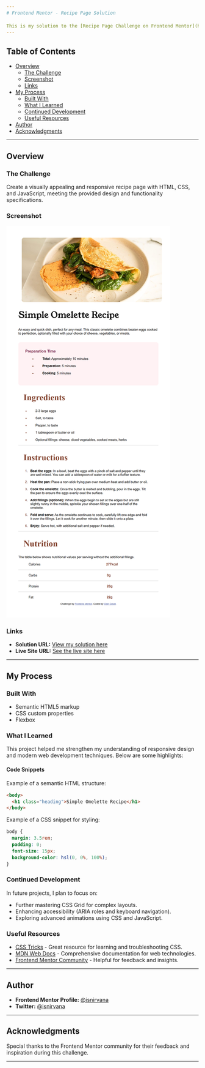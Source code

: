 ```yaml
---
# Frontend Mentor - Recipe Page Solution

This is my solution to the [Recipe Page Challenge on Frontend Mentor](https://www.frontendmentor.io/challenges/recipe-page-KiTsR8QQKm). These challenges are great for improving coding skills by working on realistic projects.
---
```


## Table of Contents

- [Overview](#overview)
  - [The Challenge](#the-challenge)
  - [Screenshot](#screenshot)
  - [Links](#links)
- [My Process](#my-process)
  - [Built With](#built-with)
  - [What I Learned](#what-i-learned)
  - [Continued Development](#continued-development)
  - [Useful Resources](#useful-resources)
- [Author](#author)
- [Acknowledgments](#acknowledgments)

---

## Overview

### The Challenge

Create a visually appealing and responsive recipe page with HTML, CSS, and JavaScript, meeting the provided design and functionality specifications.

### Screenshot

![Project Screenshot](./assets/images/screenshot/screencapture-127-0-0-1-5501-recipe-page-main-index-html-2024-12-16-09_23_04.png)

### Links

- **Solution URL:** [View my solution here](https://github.com/isnirvana/Recipe-app)
- **Live Site URL:** [See the live site here](https://recipe-app-frontendmentor.netlify.app/)

---

## My Process

### Built With

- Semantic HTML5 markup
- CSS custom properties
- Flexbox

### What I Learned

This project helped me strengthen my understanding of responsive design and modern web development techniques. Below are some highlights:

#### Code Snippets

Example of a semantic HTML structure:

```html
<body>
  <h1 class="heading">Simple Omelette Recipe</h1>
</body>
```

Example of a CSS snippet for styling:

```css
body {
  margin: 3.5rem;
  padding: 0;
  font-size: 15px;
  background-color: hsl(0, 0%, 100%);
}
```

### Continued Development

In future projects, I plan to focus on:

- Further mastering CSS Grid for complex layouts.
- Enhancing accessibility (ARIA roles and keyboard navigation).
- Exploring advanced animations using CSS and JavaScript.

### Useful Resources

- [CSS Tricks](https://css-tricks.com/) - Great resource for learning and troubleshooting CSS.
- [MDN Web Docs](https://developer.mozilla.org/) - Comprehensive documentation for web technologies.
- [Frontend Mentor Community](https://www.frontendmentor.io/community) - Helpful for feedback and insights.

---

## Author

- **Frontend Mentor Profile:** [@isnirvana](https://www.frontendmentor.io/profile/isnirvana)
- **Twitter:** [@isnirvana](https://www.twitter.com/isnirvana)

---

## Acknowledgments

Special thanks to the Frontend Mentor community for their feedback and inspiration during this challenge.

---
